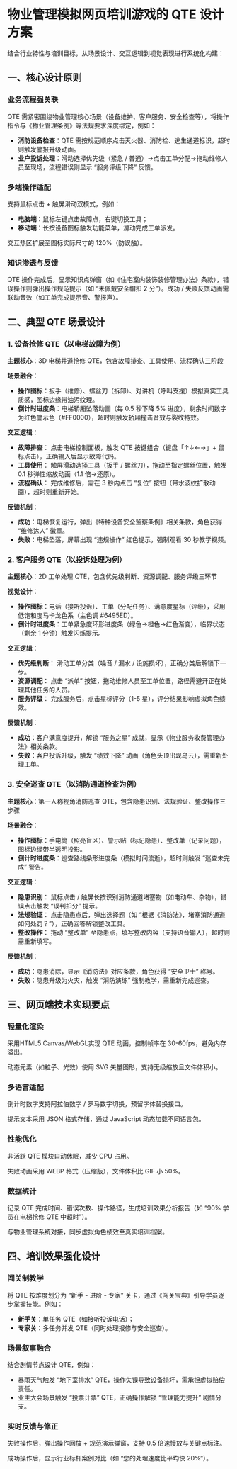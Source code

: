 # 物业管理模拟网页培训游戏的 QTE 设计方案

结合行业特性与培训目标，从场景设计、交互逻辑到视觉表现进行系统化构建：

## 一、核心设计原则

### 业务流程强关联

QTE 需紧密围绕物业管理核心场景（设备维护、客户服务、安全检查等），将操作指令与《物业管理条例》等法规要求深度绑定，例如：

*   **消防设备检查**：QTE 需按规范顺序点击灭火器、消防栓、逃生通道标识，超时则触发警报升级动画。
*   **业户投诉处理**：滑动选择优先级（紧急 / 普通）→点击工单分配→拖动维修人员至现场，流程错误则显示 “服务评级下降” 反馈。

### 多端操作适配

支持鼠标点击 + 触屏滑动双模式，例如：

*   **电脑端**：鼠标左键点击故障点，右键切换工具；
*   **移动端**：长按设备图标触发功能菜单，滑动完成工单派发。

交互热区扩展至图标实际尺寸的 120%（防误触）。

### 知识渗透与反馈

QTE 操作完成后，显示知识点弹窗（如《住宅室内装饰装修管理办法》条款），错误操作则弹出操作规范提示（如 “未佩戴安全帽扣 2 分”）。成功 / 失败反馈动画需联动音效（如工单完成提示音、警报声）。

## 二、典型 QTE 场景设计

### 1. 设备抢修 QTE（以电梯故障为例）

**主题核心**：3D 电梯井道抢修 QTE，包含故障排查、工具使用、流程确认三阶段

**场景融合**：

*   **操作图标**：扳手（维修）、螺丝刀（拆卸）、对讲机（呼叫支援）模拟真实工具质感，图标边缘带油污纹理。
*   **倒计时进度条**：电梯轿厢坠落动画（每 0.5 秒下降 5% 进度），剩余时间数字为红色警示色（#FF0000），超时则触发轿厢撞击音效与裂纹特效。

**交互逻辑**：

*   **故障排查**：
    点击电梯控制面板，触发 QTE 按键组合（键盘「↑↓←→」+ 鼠标点击），正确输入后显示故障代码。
*   **工具使用**：
    触屏滑动选择工具（扳手 / 螺丝刀），拖动至指定螺丝位置，触发0.1 秒弹性缩放动画（1.1 倍→还原）。
*   **流程确认**：
    完成维修后，需在 3 秒内点击 “复位” 按钮（带水波纹扩散动画），超时则重新开始。

**反馈机制**：

*   **成功**：电梯恢复运行，弹出《特种设备安全监察条例》相关条款，角色获得 “维修达人” 徽章。
*   **失败**：电梯坠落，屏幕出现 “违规操作” 红色提示，强制观看 30 秒教学视频。

### 2. 客户服务 QTE（以投诉处理为例）

**主题核心**：2D 工单处理 QTE，包含优先级判断、资源调配、服务评级三环节

**视觉设计**：

*   **操作图标**：电话（接听投诉）、工单（分配任务）、满意度星标（评级），采用低饱和度马卡龙色系（主色调 #6495ED）。
*   **倒计时进度条**：工单紧急度环形进度条（绿色→橙色→红色渐变），临界状态（剩余 1 分钟）触发闪烁提示。

**交互逻辑**：

*   **优先级判断**：
    滑动工单分类（噪音 / 漏水 / 设施损坏），正确分类后解锁下一步。
*   **资源调配**：
    点击 “派单” 按钮，拖动维修人员至工单位置，路径需避开正在处理其他任务的人员。
*   **服务评级**：
    完成服务后，点击星标评分（1-5 星），评分结果影响虚拟角色绩效。

**反馈机制**：

*   **成功**：客户满意度提升，解锁 “服务之星” 成就，显示《物业服务收费管理办法》相关条款。
*   **失败**：客户投诉升级，触发 “绩效下降” 动画（角色头顶出现乌云），需重新处理工单。

### 3. 安全巡查 QTE（以消防通道检查为例）

**主题核心**：第一人称视角消防巡查 QTE，包含隐患识别、法规验证、整改操作三步骤

**场景融合**：

*   **操作图标**：手电筒（照亮盲区）、警示贴（标记隐患）、整改单（记录问题），图标边缘带半透明投影。
*   **倒计时进度条**：巡查路线条形进度条（模拟时间流逝），超时则触发 “巡查未完成” 警告。

**交互逻辑**：

*   **隐患识别**：
    鼠标点击 / 触屏长按识别消防通道堵塞物（如电动车、杂物），错误点击触发 “误判扣分” 提示。
*   **法规验证**：
    点击隐患点后，弹出选择题（如 “根据《消防法》，堵塞消防通道如何处罚？”），正确回答解锁整改工具。
*   **整改操作**：
    拖动 “整改单” 至隐患点，填写整改内容（支持语音输入），超时则需重新填写。

**反馈机制**：

*   **成功**：隐患消除，显示《消防法》对应条款，角色获得 “安全卫士” 称号。
*   **失败**：隐患升级为火灾，触发 “消防演练” 强制教学，需重新完成巡查。

## 三、网页端技术实现要点

### 轻量化渲染

采用HTML5 Canvas/WebGL实现 QTE 动画，控制帧率在 30-60fps，避免内存溢出。

动态元素（如粒子、光效）使用 SVG 矢量图形，支持无级缩放且文件体积小。

### 多语言适配

倒计时数字支持阿拉伯数字 / 罗马数字切换，预留字体替换接口。

提示文本采用 JSON 格式存储，通过 JavaScript 动态加载不同语言包。

### 性能优化

非活跃 QTE 模块自动休眠，减少 CPU 占用。

失败动画采用 WEBP 格式（压缩版），文件体积比 GIF 小 50%。

### 数据统计

记录 QTE 完成时间、错误次数、操作路径，生成培训效果分析报告（如 “90% 学员在电梯抢修 QTE 中超时”）。

与物业管理系统对接，同步虚拟角色绩效至真实培训档案。

## 四、培训效果强化设计

### 闯关制教学

将 QTE 按难度划分为 “新手 - 进阶 - 专家” 关卡，通过《闯关宝典》引导学员逐步掌握技能。例如：

*   **新手关**：单任务 QTE（如接听投诉电话）；
*   **专家关**：多任务并发 QTE（同时处理报修与安全巡查）。

### 场景叙事融合

结合剧情节点设计 QTE，例如：

*   暴雨天气触发 “地下室排水” QTE，操作失误导致设备损坏，需承担虚拟赔偿责任。
*   业主大会场景触发 “投票计票” QTE，正确操作解锁 “管理能力提升” 剧情分支。

### 实时反馈与修正

失败操作后，弹出操作回放 + 规范演示弹窗，支持 0.5 倍速慢放与关键点标注。

成功操作后，显示行业标杆案例对比（如 “您的处理速度比平均快 20%”）。
